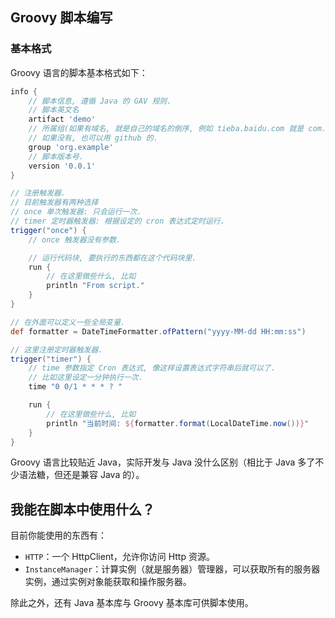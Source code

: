 ## Groovy 脚本编写

### 基本格式
Groovy 语言的脚本基本格式如下：
```groovy
info {
    // 脚本信息, 遵循 Java 的 GAV 规则.
    // 脚本英文名
    artifact 'demo'
    // 所属组(如果有域名, 就是自己的域名的倒序, 例如 tieba.baidu.com 就是 com.baidu.tieba)
    // 如果没有, 也可以用 github 的.
    group 'org.example'
    // 脚本版本号.
    version '0.0.1'
}

// 注册触发器.
// 目前触发器有两种选择
// once 单次触发器: 只会运行一次.
// timer 定时器触发器: 根据设定的 cron 表达式定时运行.
trigger("once") {
    // once 触发器没有参数.

    // 运行代码块, 要执行的东西都在这个代码块里.
    run {
        // 在这里做些什么, 比如
        println "From script."
    }
}

// 在外面可以定义一些全局变量.
def formatter = DateTimeFormatter.ofPattern("yyyy-MM-dd HH:mm:ss")

// 这里注册定时器触发器.
trigger("timer") {
    // time 参数指定 Cron 表达式, 像这样设置表达式字符串后就可以了.
    // 比如这里设定一分钟执行一次.
    time "0 0/1 * * * ? "

    run {
        // 在这里做些什么, 比如
        println "当前时间: ${formatter.format(LocalDateTime.now())}"
    }
}

```

Groovy 语言比较贴近 Java，实际开发与 Java 没什么区别（相比于 Java 多了不少语法糖，但还是兼容 Java 的）。

## 我能在脚本中使用什么？
目前你能使用的东西有：
- `HTTP`：一个 HttpClient，允许你访问 Http 资源。
- `InstanceManager`：计算实例（就是服务器）管理器，可以获取所有的服务器实例，通过实例对象能获取和操作服务器。

除此之外，还有 Java 基本库与 Groovy 基本库可供脚本使用。
